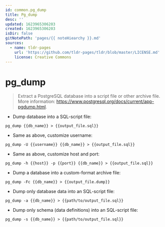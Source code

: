 ```yaml
---
id: common.pg_dump
title: Pg_dump
desc: ''
updated: 1623965306203
created: 1623965306203
isDir: false
gitNotePath: 'pages/{{ noteHiearchy }}.md'
sources:
  - name: tldr-pages
    url: 'https://github.com/tldr-pages/tldr/blob/master/LICENSE.md'
    license: Creative Commons
---
```

# pg_dump

> Extract a PostgreSQL database into a script file or other archive file.
> More information: <https://www.postgresql.org/docs/current/app-pgdump.html>.

- Dump database into a SQL-script file:

`pg_dump {{db_name}} > {{output_file.sql}}`

- Same as above, customize username:

`pg_dump -U {{username}} {{db_name}} > {{output_file.sql}}`

- Same as above, customize host and port:

`pg_dump -h {{host}} -p {{port}} {{db_name}} > {{output_file.sql}}`

- Dump a database into a custom-format archive file:

`pg_dump -Fc {{db_name}} > {{output_file.dump}}`

- Dump only database data into an SQL-script file:

`pg_dump -a {{db_name}} > {{path/to/output_file.sql}}`

- Dump only schema (data definitions) into an SQL-script file:

`pg_dump -s {{db_name}} > {{path/to/output_file.sql}}`

